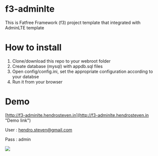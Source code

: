 # f3-adminlte
This is Fatfree Framework (f3) project template that integrated with AdminLTE template

# How to install
1. Clone/download this repo to your webroot folder
2. Create database (mysql) with appdb.sql files
3. Open config/config.ini, set the appropriate configuration according to your databse
4. Run it from your browser

# Demo
[http://f3-adminlte.hendrosteven.in](http://f3-adminlte.hendrosteven.in "Demo link")

User : hendro.steven@gmail.com

Pass : admin

![](https://raw.githubusercontent.com/hendrosteven/f3-adminlte/master/screen.png)